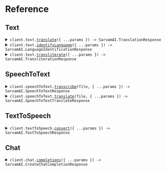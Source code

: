 # Reference

## Text

<details><summary><code>client.text.<a href="/src/api/resources/text/client/Client.ts">translate</a>({ ...params }) -> SarvamAI.TranslationResponse</code></summary>
<dl>
<dd>

#### 📝 Description

<dl>
<dd>

<dl>
<dd>

**Translation** converts text from one language to another while preserving its meaning.
For Example: **'मैं ऑफिस जा रहा हूँ'** translates to **'I am going to the office'** in English, where the script and language change, but the original meaning remains the same.

Available languages:

- **`bn-IN`**: Bengali
- **`en-IN`**: English
- **`gu-IN`**: Gujarati
- **`hi-IN`**: Hindi
- **`kn-IN`**: Kannada
- **`ml-IN`**: Malayalam
- **`mr-IN`**: Marathi
- **`od-IN`**: Odia
- **`pa-IN`**: Punjabi
- **`ta-IN`**: Tamil
- **`te-IN`**: Telugu

### Newly added languages:

- **`as-IN`**: Assamese
- **`brx-IN`**: Bodo
- **`doi-IN`**: Dogri
- **`kok-IN`**: Konkani
- **`ks-IN`**: Kashmiri
- **`mai-IN`**: Maithili
- **`mni-IN`**: Manipuri (Meiteilon)
- **`ne-IN`**: Nepali
- **`sa-IN`**: Sanskrit
- **`sat-IN`**: Santali
- **`sd-IN`**: Sindhi
- **`ur-IN`**: Urdu

For hands-on practice, you can explore the notebook tutorial on [Translate API Tutorial](https://github.com/sarvamai/sarvam-ai-cookbook/blob/main/notebooks/translate/Translate_API_Tutorial.ipynb).

</dd>
</dl>
</dd>
</dl>

#### 🔌 Usage

<dl>
<dd>

<dl>
<dd>

```typescript
await client.text.translate({
    input: "input",
    source_language_code: "auto",
    target_language_code: "bn-IN",
});
```

</dd>
</dl>
</dd>
</dl>

#### ⚙️ Parameters

<dl>
<dd>

<dl>
<dd>

**request:** `SarvamAI.TranslationRequest`

</dd>
</dl>

<dl>
<dd>

**requestOptions:** `Text.RequestOptions`

</dd>
</dl>
</dd>
</dl>

</dd>
</dl>
</details>

<details><summary><code>client.text.<a href="/src/api/resources/text/client/Client.ts">identifyLanguage</a>({ ...params }) -> SarvamAI.LanguageIdentificationResponse</code></summary>
<dl>
<dd>

#### 📝 Description

<dl>
<dd>

<dl>
<dd>

Identifies the language (e.g., en-IN, hi-IN) and script (e.g., Latin, Devanagari) of the input text, supporting multiple languages.

</dd>
</dl>
</dd>
</dl>

#### 🔌 Usage

<dl>
<dd>

<dl>
<dd>

```typescript
await client.text.identifyLanguage({
    input: "input",
});
```

</dd>
</dl>
</dd>
</dl>

#### ⚙️ Parameters

<dl>
<dd>

<dl>
<dd>

**request:** `SarvamAI.LanguageIdentificationRequest`

</dd>
</dl>

<dl>
<dd>

**requestOptions:** `Text.RequestOptions`

</dd>
</dl>
</dd>
</dl>

</dd>
</dl>
</details>

<details><summary><code>client.text.<a href="/src/api/resources/text/client/Client.ts">transliterate</a>({ ...params }) -> SarvamAI.TransliterationResponse</code></summary>
<dl>
<dd>

#### 📝 Description

<dl>
<dd>

<dl>
<dd>

**Transliteration** converts text from one script to another while preserving the original pronunciation. For example, **'नमस्ते'** becomes **'namaste'** in English, and **'how are you'** can be written as **'हाउ आर यू'** in Devanagari. This process ensures that the sound of the original text remains intact, even when written in a different script.

Transliteration is useful when you want to represent words phonetically across different writing systems, such as converting **'मैं ऑफिस जा रहा हूँ'** to **'main office ja raha hun'** in English letters.

**Translation**, on the other hand, converts text from one language to another while preserving the meaning rather than pronunciation. For example, **'मैं ऑफिस जा रहा हूँ'** translates to **'I am going to the office'** in English, changing both the script and the language while conveying the intended message.

### Examples of **Transliteration**:

- **'Good morning'** becomes **'गुड मॉर्निंग'** in Hindi, where the pronunciation is preserved but the meaning is not translated.
- **'सुप्रभात'** becomes **'suprabhat'** in English.

Available languages:

- **`en-IN`**: English
- **`hi-IN`**: Hindi
- **`bn-IN`**: Bengali
- **`gu-IN`**: Gujarati
- **`kn-IN`**: Kannada
- **`ml-IN`**: Malayalam
- **`mr-IN`**: Marathi
- **`od-IN`**: Odia
- **`pa-IN`**: Punjabi
- **`ta-IN`**: Tamil
- **`te-IN`**: Telugu

For hands-on practice, you can explore the notebook tutorial on [Transliterate API Tutorial](https://github.com/sarvamai/sarvam-ai-cookbook/blob/main/notebooks/transliterate/Transliterate_API_Tutorial.ipynb).

</dd>
</dl>
</dd>
</dl>

#### 🔌 Usage

<dl>
<dd>

<dl>
<dd>

```typescript
await client.text.transliterate({
    input: "input",
    source_language_code: "auto",
    target_language_code: "bn-IN",
});
```

</dd>
</dl>
</dd>
</dl>

#### ⚙️ Parameters

<dl>
<dd>

<dl>
<dd>

**request:** `SarvamAI.TransliterationRequest`

</dd>
</dl>

<dl>
<dd>

**requestOptions:** `Text.RequestOptions`

</dd>
</dl>
</dd>
</dl>

</dd>
</dl>
</details>

## SpeechToText

<details><summary><code>client.speechToText.<a href="/src/api/resources/speechToText/client/Client.ts">transcribe</a>(file, { ...params }) -> SarvamAI.SpeechToTextResponse</code></summary>
<dl>
<dd>

#### 📝 Description

<dl>
<dd>

<dl>
<dd>

## Real-Time Speech to Text API

This API transcribes speech to text in multiple Indian languages and English. Supports real-time transcription for interactive applications.

### Available Options:

- **Real-Time API** (Current Endpoint): For quick responses under 30 seconds with immediate results
- **Batch API**: For longer audio files, requires following a notebook script - [View Notebook](https://github.com/sarvamai/sarvam-ai-cookbook/tree/main/notebooks/stt/stt-batch-api)
    - Supports diarization (speaker identification)

### Note:

- Pricing differs for Real-Time and Batch APIs
- Diarization is only available in Batch API with separate pricing
- Please refer to [dashboard.sarvam.ai](https://dashboard.sarvam.ai) for detailed pricing information
  </dd>
  </dl>
  </dd>
  </dl>

#### 🔌 Usage

<dl>
<dd>

<dl>
<dd>

```typescript
await client.speechToText.transcribe(fs.createReadStream("/path/to/your/file"), {});
```

</dd>
</dl>
</dd>
</dl>

#### ⚙️ Parameters

<dl>
<dd>

<dl>
<dd>

**file:** `File | fs.ReadStream | Blob`

</dd>
</dl>

<dl>
<dd>

**request:** `SarvamAI.SpeechToTextTranscriptionRequest`

</dd>
</dl>

<dl>
<dd>

**requestOptions:** `SpeechToText.RequestOptions`

</dd>
</dl>
</dd>
</dl>

</dd>
</dl>
</details>

<details><summary><code>client.speechToText.<a href="/src/api/resources/speechToText/client/Client.ts">translate</a>(file, { ...params }) -> SarvamAI.SpeechToTextTranslateResponse</code></summary>
<dl>
<dd>

#### 📝 Description

<dl>
<dd>

<dl>
<dd>

## Real-Time Speech to Text Translation API

This API automatically detects the input language, transcribes the speech, and translates the text to English.

### Available Options:

- **Real-Time API** (Current Endpoint): For quick responses under 30 seconds with immediate results
- **Batch API**: For longer audio files, requires following a notebook script - [View Notebook](https://github.com/sarvamai/sarvam-ai-cookbook/tree/main/notebooks/stt-translate/stt-translate-batch-api)
    - Supports diarization (speaker identification)

### Note:

- Pricing differs for Real-Time and Batch APIs
- Diarization is only available in Batch API with separate pricing
- Please refer to [dashboard.sarvam.ai](https://dashboard.sarvam.ai) for detailed pricing information
  </dd>
  </dl>
  </dd>
  </dl>

#### 🔌 Usage

<dl>
<dd>

<dl>
<dd>

```typescript
await client.speechToText.translate(fs.createReadStream("/path/to/your/file"), {});
```

</dd>
</dl>
</dd>
</dl>

#### ⚙️ Parameters

<dl>
<dd>

<dl>
<dd>

**file:** `File | fs.ReadStream | Blob`

</dd>
</dl>

<dl>
<dd>

**request:** `SarvamAI.SpeechToTextTranslationRequest`

</dd>
</dl>

<dl>
<dd>

**requestOptions:** `SpeechToText.RequestOptions`

</dd>
</dl>
</dd>
</dl>

</dd>
</dl>
</details>

## TextToSpeech

<details><summary><code>client.textToSpeech.<a href="/src/api/resources/textToSpeech/client/Client.ts">convert</a>({ ...params }) -> SarvamAI.TextToSpeechResponse</code></summary>
<dl>
<dd>

#### 📝 Description

<dl>
<dd>

<dl>
<dd>

This is the model to convert text into spoken audio.
The output is a wave file encoded as a base64 string.

</dd>
</dl>
</dd>
</dl>

#### 🔌 Usage

<dl>
<dd>

<dl>
<dd>

```typescript
await client.textToSpeech.convert({
    text: "text",
    target_language_code: "bn-IN",
});
```

</dd>
</dl>
</dd>
</dl>

#### ⚙️ Parameters

<dl>
<dd>

<dl>
<dd>

**request:** `SarvamAI.TextToSpeechRequest`

</dd>
</dl>

<dl>
<dd>

**requestOptions:** `TextToSpeech.RequestOptions`

</dd>
</dl>
</dd>
</dl>

</dd>
</dl>
</details>

## Chat

<details><summary><code>client.chat.<a href="/src/api/resources/chat/client/Client.ts">completions</a>({ ...params }) -> SarvamAI.CreateChatCompletionResponse</code></summary>
<dl>
<dd>

#### 📝 Description

<dl>
<dd>

<dl>
<dd>

Calls Sarvam LLM API to get the chat completion. Supported model(s): `sarvam-m`.

</dd>
</dl>
</dd>
</dl>

#### 🔌 Usage

<dl>
<dd>

<dl>
<dd>

```typescript
await client.chat.completions({
    messages: [
        {
            role: "assistant",
            content: "content",
        },
    ],
    model: "sarvam-m",
});
```

</dd>
</dl>
</dd>
</dl>

#### ⚙️ Parameters

<dl>
<dd>

<dl>
<dd>

**request:** `SarvamAI.ChatCompletionsRequest`

</dd>
</dl>

<dl>
<dd>

**requestOptions:** `Chat.RequestOptions`

</dd>
</dl>
</dd>
</dl>

</dd>
</dl>
</details>
